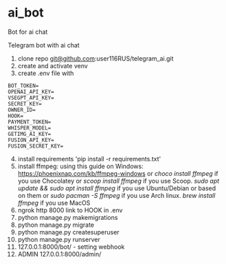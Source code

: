 # ai_bot
Bot for ai chat

Telegram bot with ai chat

1. clone repo git@github.com:user116RUS/telegram_ai.git
2. create and activate venv
3. create .env file with 
```python3
BOT_TOKEN=
OPENAI_API_KEY=
VSEGPT_API_KEY=
SECRET_KEY=
OWNER_ID=
HOOK=
PAYMENT_TOKEN=
WHISPER_MODEL=
GETIMG_AI_KEY=
FUSION_API_KEY=
FUSION_SECRET_KEY=
```
4. install requirements 'pip install -r requirements.txt'
5. install ffmpeg:
    using this guide on Windows: https://phoenixnap.com/kb/ffmpeg-windows or
  *choco install ffmpeg* if you use Chocolatey or
  *scoop install ffmpeg* if you use Scoop.
    *sudo apt update && sudo apt install ffmpeg* if you use Ubuntu/Debian or based on them or
  *sudo pacman -S ffmpeg* if you use Arch linux.
    *brew install ffmpeg* if you use MacOS
7. ngrok http 8000 link to HOOK in .env
8. python manage.py makemigrations
9. python manage.py migrate
10. python manage.py createsuperuser
11. python manage.py runserver
12. 127.0.0.1:8000/bot/  - setting webhook
13. ADMIN 127.0.0.1:8000/admin/
